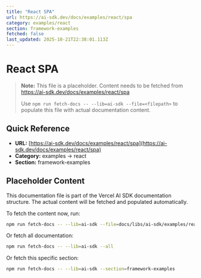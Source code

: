 ```yaml
---
title: "React SPA"
url: https://ai-sdk.dev/docs/examples/react/spa
category: examples/react
section: framework-examples
fetched: false
last_updated: 2025-10-21T22:38:01.113Z
---
```


# React SPA

> **Note:** This file is a placeholder. Content needs to be fetched from https://ai-sdk.dev/docs/examples/react/spa
>
> Use `npm run fetch-docs -- --lib=ai-sdk --file=<filepath>` to populate this file with actual documentation content.

## Quick Reference

- **URL:** [https://ai-sdk.dev/docs/examples/react/spa](https://ai-sdk.dev/docs/examples/react/spa)
- **Category:** examples → react
- **Section:** framework-examples

## Placeholder Content

This documentation file is part of the Vercel AI SDK documentation structure.
The actual content will be fetched and populated automatically.

To fetch the content now, run:

```bash
npm run fetch-docs -- --lib=ai-sdk --file=docs/libs/ai-sdk/examples/react/spa.md
```

Or fetch all documentation:

```bash
npm run fetch-docs -- --lib=ai-sdk --all
```

Or fetch this specific section:

```bash
npm run fetch-docs -- --lib=ai-sdk --section=framework-examples
```
